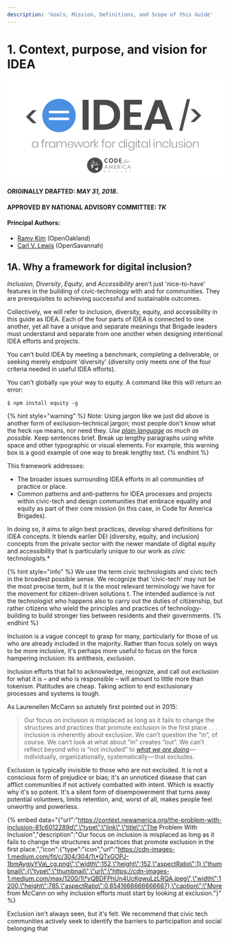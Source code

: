 ```yaml
---
description: 'Goals, Mission, Definitions, and Scope of this Guide'
---
```


# 1. Context, purpose, and vision for IDEA

![Developed by the Code for America Brigade Network, June 2018.](../.gitbook/assets/idea-framework.png)

#### ORIGINALLY DRAFTED: _MAY 31, 2018_. 

#### APPROVED BY NATIONAL ADVISORY COMMITTEE: _TK_

#### Principal Authors:

* [Ramy Kim](https://twitter.com/ramymik) \(OpenOakland\)
* [Carl V. Lewis](https://twitter.com/carlvlewis) \(OpenSavannah\)

## 1A. Why a framework for digital inclusion?

_Inclusion_, _Diversity_, _Equity_, and _Accessibility_ aren't just 'nice-to-have' features in the building of civic-technology with and for communities. They are prerequisites to achieving successful and sustainable outcomes.

Collectively, we will refer to inclusion, diversity, equity, and accessibility in this guide as IDEA. Each of the four parts of IDEA is connected to one another, yet all have a unique and separate meanings that Brigade leaders must understand and separate from one another when designing intentional IDEA efforts and projects.

You can't build IDEA by meeting a benchmark, completing a deliverable, or seeking merely endpoint 'diversity' \(diversity only meets one of the four criteria needed in useful IDEA efforts\).

You can't globally  `npm` your way to equity. A command like this will return an error:

```
$ npm install equity -g
```

{% hint style="warning" %}
 Note: Using jargon like we just did above is another form of exclusion–technical jargon; most people don't know what the heck `npm` means, nor need they. _Use_ [_plain language_](https://plainlanguage.gov) _as much as possible._ Keep sentences brief. Break up lengthy paragraphs using white space and other typographic or visual elements. For example, this warning box is a good example of one way to break lengthy text. 
{% endhint %}

This framework addresses:

* The broader issues surrounding IDEA efforts in all communities of practice or place.
* Common patterns and anti-patterns for IDEA processes and projects within civic-tech and design communities that embrace equality and equity as part of their core mission \(in this case, in Code for America Brigades\).

In doing so, it aims to align best practices, develop shared definitions for IDEA concepts. It blends earlier DEI \(diversity, equity, and inclusion\) concepts from the private sector with the newer mandate of digital equity and accessibility that is particularly unique to our work as _civic_ technologists.\*



{% hint style="info" %}
We use the term civic technologists and civic tech in the broadest possible sense. We recognize that 'civic-tech' may not be the most precise term, but it is the most relevant terminology we have for the movement for citizen-driven solutions        t. The intended audience is not the technologist who happens also to carry out the duties of citizenship, but rather citizens who wield the principles and practices of technology-building to build stronger ties between residents and their governments.
{% endhint %}



Inclusion is a vague concept to grasp for many, particularly for those of us who are already included in the majority. Rather than focus solely on ways to be more inclusive, it's perhaps more useful to focus on the  force hampering inclusion: its antithesis, _exclusion_. 

Inclusion efforts that fail to acknowledge, recognize, and call out _exclusion_ for what it is – and who is responsible – will amount to little more than tokenism. Platitudes are cheap. Taking action to end exclusionary processes and systems is tough.

As Laurenellen McCann so astutely first pointed out in 2015:

> Our focus on inclusion is misplaced as long as it fails to change the structures and practices that promote exclusion in the first place . . . inclusion is inherently about exclusion. We can’t question the “in”, of course. We can’t look at what about “in” creates “out”. We can’t reflect beyond who is “not included” to [_what we are doing_](https://thsppl.com/i-racist-538512462265) _—_ individually, organizationally, systematically — that excludes.

Exclusion is typically invisible to those who are not excluded. It is not a conscious form of prejudice or bias; it's an unnoticed disease that can afflict communities if not actively combatted with intent. Which is exactly why it's so potent. It's a silent form of disempowerment that turns away potential volunteers, limits retention, and, worst of all, makes people feel unworthy and powerless. 

{% embed data="{\"url\":\"https://context.newamerica.org/the-problem-with-inclusion-81c6012289d\",\"type\":\"link\",\"title\":\"The Problem With Inclusion\",\"description\":\"Our focus on inclusion is misplaced as long as it fails to change the structures and practices that promote exclusion in the first place.\",\"icon\":{\"type\":\"icon\",\"url\":\"https://cdn-images-1.medium.com/fit/c/304/304/1\*QTxGOPJ-1bmAygjyYVa\_cg.png\",\"width\":152,\"height\":152,\"aspectRatio\":1},\"thumbnail\":{\"type\":\"thumbnail\",\"url\":\"https://cdn-images-1.medium.com/max/1200/1\*yQBDFPhUn4UcKgwuLzLRQA.jpeg\",\"width\":1200,\"height\":785,\"aspectRatio\":0.6541666666666667},\"caption\":\"More from McCann on why inclusion efforts must start by looking at exclusion.\"}" %}

Exclusion isn't always seen, but it's felt. We recommend that civic tech communities actively seek to identify the barriers to participation and social belonging that 



